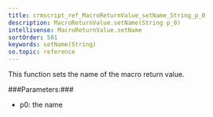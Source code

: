 ```yaml
---
title: crmscript_ref_MacroReturnValue_setName_String_p_0
description: MacroReturnValue.setName(String p_0)
intellisense: MacroReturnValue.setName
sortOrder: 501
keywords: setName(String)
so.topic: reference
---
```



This function sets the name of the macro return value.




###Parameters:###


 - p0: the name


